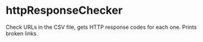 # httpResponseChecker
Check URLs in the CSV file, gets HTTP response codes for each one. Prints broken links.
